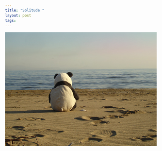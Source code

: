 ```yaml
--- 
title: "Solitude "
layout: post
tags: 
---
```

![](/tumblr_files/EGJ89SLNC7hiqkbkPmj0LFe1_500.jpg)
